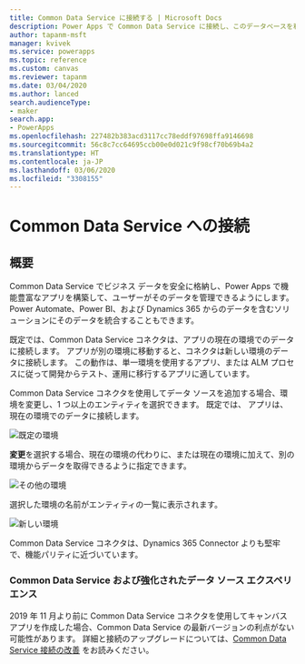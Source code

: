 ```yaml
---
title: Common Data Service に接続する | Microsoft Docs
description: Power Apps で Common Data Service に接続し、このデータベースを利用してアプリを構築する方法について説明します。
author: tapanm-msft
manager: kvivek
ms.service: powerapps
ms.topic: reference
ms.custom: canvas
ms.reviewer: tapanm
ms.date: 03/04/2020
ms.author: lanced
search.audienceType:
- maker
search.app:
- PowerApps
ms.openlocfilehash: 227482b383acd3117cc78eddf97698ffa9146698
ms.sourcegitcommit: 56c8c7cc64695ccb00e0d021c9f98cf70b69b4a2
ms.translationtype: HT
ms.contentlocale: ja-JP
ms.lasthandoff: 03/06/2020
ms.locfileid: "3308155"
---
```

# <a name="connect-to-common-data-service"></a>Common Data Service への接続

## <a name="overview"></a>概要

Common Data Service でビジネス データを安全に格納し、Power Apps で機能豊富なアプリを構築して、ユーザーがそのデータを管理できるようにします。 Power Automate、Power BI、および Dynamics 365 からのデータを含むソリューションにそのデータを統合することもできます。

既定では、Common Data Service コネクタは、アプリの現在の環境でのデータに接続します。 アプリが別の環境に移動すると、コネクタは新しい環境のデータに接続します。 この動作は、単一環境を使用するアプリ、または ALM プロセスに従って開発からテスト、運用に移行するアプリに適しています。

Common Data Service コネクタを使用してデータ ソースを追加する場合、環境を変更し、1 つ以上のエンティティを選択できます。 既定では、 アプリは、現在の環境でのデータに接続します。

![既定の環境](media/connection-common-data-service/common-data-service-connection-change-environment.png)

**変更**を選択する場合、現在の環境の代わりに、または現在の環境に加えて、別の環境からデータを取得できるように指定できます。

![その他の環境](media/connection-common-data-service/common-data-service-connection-select-environment.png)

選択した環境の名前がエンティティの一覧に表示されます。

![新しい環境](media/connection-common-data-service/common-data-service-connection-after-change-environment.png)

Common Data Service コネクタは、Dynamics 365 Connector よりも堅牢で、機能パリティに近づいています。

### <a name="common-data-service-and-the-improved-data-source-experience"></a>Common Data Service および強化されたデータ ソース エクスペリエンス

2019 年 11 月より前に Common Data Service コネクタを使用してキャンバス アプリを作成した場合、Common Data Service の最新バージョンの利点がない可能性があります。 詳細と接続のアップグレードについては、[Common Data Service 接続の改善](../use-native-cds-connector.md) をお読みください。